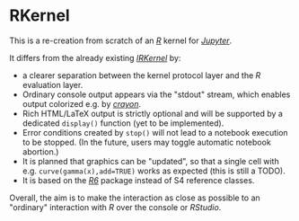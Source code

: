 # RKernel

This is a re-creation from scratch of an [*R*](http://www.r-project.org) kernel
for [*Jupyter*](http://juypter.org).

It differs from the already existing [*IRKernel*](http://irkernel.github.io) by:

  - a clearer separation between the kernel protocol layer and the *R*
    evaluation layer.
  - Ordinary console output appears via the "stdout" stream, which enables
    output colorized e.g. by
    [*crayon*](https://cran.r-project.org/package=crayon).
  - Rich HTML/LaTeX output is strictly optional and will be supported by a
    dedicated `display()` function (yet to be implemented).
  - Error conditions created by `stop()` will not lead to a notebook execution
    to be stopped. (In the future, users may toggle automatic notebook
    abortion.)
  - It is planned that graphics can be "updated", so that a single cell with
    e.g. `curve(gamma(x),add=TRUE)` works as expected (this is still a TODO). 
  - It is based on the [*R6*](https://cran.r-project.org/package=R6) package
    instead of S4 reference classes.

Overall, the aim is to make the interaction as close as possible to an
"ordinary" interaction with *R* over the console or *RStudio*.  

